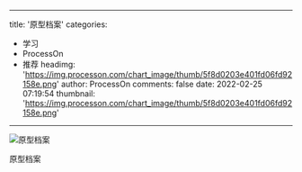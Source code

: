 
---
title: '原型档案'
categories: 
 - 学习
 - ProcessOn
 - 推荐
headimg: 'https://img.processon.com/chart_image/thumb/5f8d0203e401fd06fd92158e.png'
author: ProcessOn
comments: false
date: 2022-02-25 07:19:54
thumbnail: 'https://img.processon.com/chart_image/thumb/5f8d0203e401fd06fd92158e.png'
---

<div>   
<img class="thumb" alt="原型档案" src="https://img.processon.com/chart_image/thumb/5f8d0203e401fd06fd92158e.png" referrerpolicy="no-referrer">
<p>原型档案</p>  
</div>
            